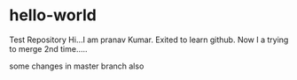 # hello-world
Test Repository
Hi...I am pranav Kumar. Exited to learn github.
Now I a trying to merge 2nd time.....

some changes in master branch also
